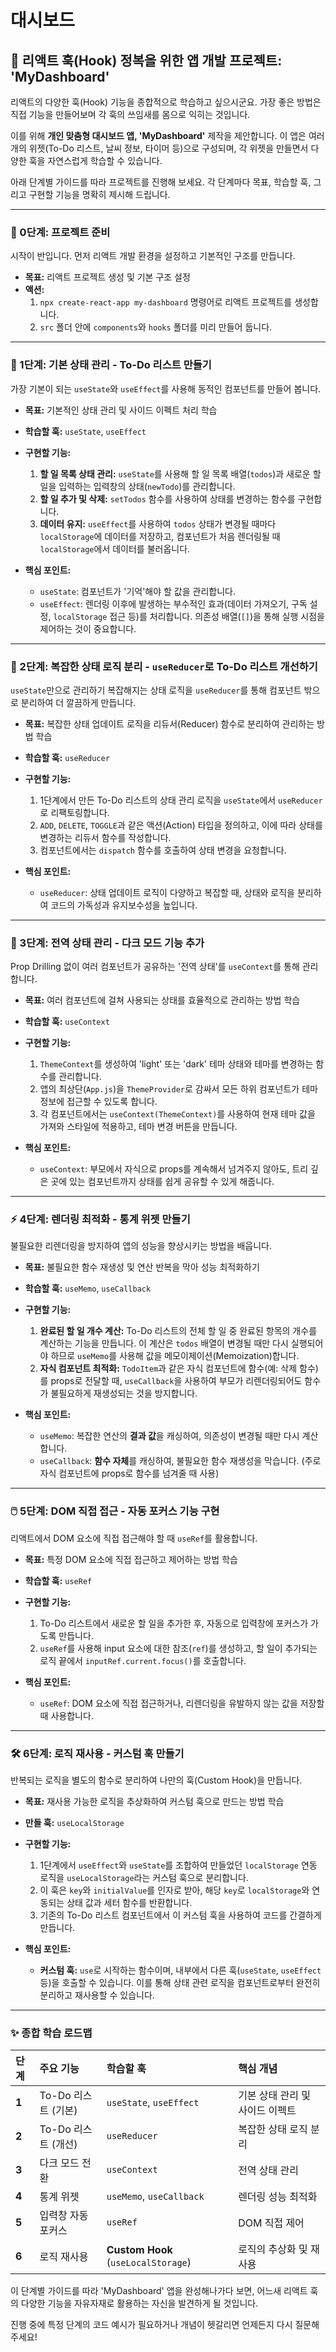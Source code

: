 # 대시보드
## 🚀 리액트 훅(Hook) 정복을 위한 앱 개발 프로젝트: 'MyDashboard'

리액트의 다양한 훅(Hook) 기능을 종합적으로 학습하고 싶으시군요. 가장 좋은 방법은 직접 기능을 만들어보며 각 훅의 쓰임새를 몸으로 익히는 것입니다.

이를 위해 **개인 맞춤형 대시보드 앱, 'MyDashboard'** 제작을 제안합니다. 이 앱은 여러 개의 위젯(To-Do 리스트, 날씨 정보, 타이머 등)으로 구성되며, 각 위젯을 만들면서 다양한 훅을 자연스럽게 학습할 수 있습니다.

아래 단계별 가이드를 따라 프로젝트를 진행해 보세요. 각 단계마다 목표, 학습할 훅, 그리고 구현할 기능을 명확히 제시해 드립니다.

---

### 🏁 0단계: 프로젝트 준비

시작이 반입니다. 먼저 리액트 개발 환경을 설정하고 기본적인 구조를 만듭니다.

* **목표:** 리액트 프로젝트 생성 및 기본 구조 설정
* **액션:**
    1.  `npx create-react-app my-dashboard` 명령어로 리액트 프로젝트를 생성합니다.
    2.  `src` 폴더 안에 `components`와 `hooks` 폴더를 미리 만들어 둡니다.

---

### 📝 1단계: 기본 상태 관리 - To-Do 리스트 만들기

가장 기본이 되는 `useState`와 `useEffect`를 사용해 동적인 컴포넌트를 만들어 봅니다.

* **목표:** 기본적인 상태 관리 및 사이드 이펙트 처리 학습
* **학습할 훅:** `useState`, `useEffect`
* **구현할 기능:**
    1.  **할 일 목록 상태 관리:** `useState`를 사용해 할 일 목록 배열(`todos`)과 새로운 할 일을 입력하는 입력창의 상태(`newTodo`)를 관리합니다.
    2.  **할 일 추가 및 삭제:** `setTodos` 함수를 사용하여 상태를 변경하는 함수를 구현합니다.
    3.  **데이터 유지:** `useEffect`를 사용하여 `todos` 상태가 변경될 때마다 `localStorage`에 데이터를 저장하고, 컴포넌트가 처음 렌더링될 때 `localStorage`에서 데이터를 불러옵니다.

* **핵심 포인트:**
    * `useState`: 컴포넌트가 '기억'해야 할 값을 관리합니다.
    * `useEffect`: 렌더링 이후에 발생하는 부수적인 효과(데이터 가져오기, 구독 설정, `localStorage` 접근 등)를 처리합니다. 의존성 배열(`[]`)을 통해 실행 시점을 제어하는 것이 중요합니다.

---

### 🔄 2단계: 복잡한 상태 로직 분리 - `useReducer`로 To-Do 리스트 개선하기

`useState`만으로 관리하기 복잡해지는 상태 로직을 `useReducer`를 통해 컴포넌트 밖으로 분리하여 더 깔끔하게 만듭니다.

* **목표:** 복잡한 상태 업데이트 로직을 리듀서(Reducer) 함수로 분리하여 관리하는 방법 학습
* **학습할 훅:** `useReducer`
* **구현할 기능:**
    1.  1단계에서 만든 To-Do 리스트의 상태 관리 로직을 `useState`에서 `useReducer`로 리팩토링합니다.
    2.  `ADD`, `DELETE`, `TOGGLE`과 같은 액션(Action) 타입을 정의하고, 이에 따라 상태를 변경하는 리듀서 함수를 작성합니다.
    3.  컴포넌트에서는 `dispatch` 함수를 호출하여 상태 변경을 요청합니다.

* **핵심 포인트:**
    * `useReducer`: 상태 업데이트 로직이 다양하고 복잡할 때, 상태와 로직을 분리하여 코드의 가독성과 유지보수성을 높입니다.

---

### 🎨 3단계: 전역 상태 관리 - 다크 모드 기능 추가

Prop Drilling 없이 여러 컴포넌트가 공유하는 '전역 상태'를 `useContext`를 통해 관리합니다.

* **목표:** 여러 컴포넌트에 걸쳐 사용되는 상태를 효율적으로 관리하는 방법 학습
* **학습할 훅:** `useContext`
* **구현할 기능:**
    1.  `ThemeContext`를 생성하여 'light' 또는 'dark' 테마 상태와 테마를 변경하는 함수를 관리합니다.
    2.  앱의 최상단(`App.js`)을 `ThemeProvider`로 감싸서 모든 하위 컴포넌트가 테마 정보에 접근할 수 있도록 합니다.
    3.  각 컴포넌트에서는 `useContext(ThemeContext)`를 사용하여 현재 테마 값을 가져와 스타일에 적용하고, 테마 변경 버튼을 만듭니다.

* **핵심 포인트:**
    * `useContext`: 부모에서 자식으로 props를 계속해서 넘겨주지 않아도, 트리 깊은 곳에 있는 컴포넌트까지 상태를 쉽게 공유할 수 있게 해줍니다.

---

### ⚡ 4단계: 렌더링 최적화 - 통계 위젯 만들기

불필요한 리렌더링을 방지하여 앱의 성능을 향상시키는 방법을 배웁니다.

* **목표:** 불필요한 함수 재생성 및 연산 반복을 막아 성능 최적화하기
* **학습할 훅:** `useMemo`, `useCallback`
* **구현할 기능:**
    1.  **완료된 할 일 개수 계산:** To-Do 리스트의 전체 할 일 중 완료된 항목의 개수를 계산하는 기능을 만듭니다. 이 계산은 `todos` 배열이 변경될 때만 다시 실행되어야 하므로 `useMemo`를 사용해 값을 메모이제이션(Memoization)합니다.
    2.  **자식 컴포넌트 최적화:** `TodoItem`과 같은 자식 컴포넌트에 함수(예: 삭제 함수)를 props로 전달할 때, `useCallback`을 사용하여 부모가 리렌더링되어도 함수가 불필요하게 재생성되는 것을 방지합니다.

* **핵심 포인트:**
    * `useMemo`: 복잡한 연산의 **결과 값**을 캐싱하여, 의존성이 변경될 때만 다시 계산합니다.
    * `useCallback`: **함수 자체**를 캐싱하여, 불필요한 함수 재생성을 막습니다. (주로 자식 컴포넌트에 props로 함수를 넘겨줄 때 사용)

---

### 🖱️ 5단계: DOM 직접 접근 - 자동 포커스 기능 구현

리액트에서 DOM 요소에 직접 접근해야 할 때 `useRef`를 활용합니다.

* **목표:** 특정 DOM 요소에 직접 접근하고 제어하는 방법 학습
* **학습할 훅:** `useRef`
* **구현할 기능:**
    1.  To-Do 리스트에서 새로운 할 일을 추가한 후, 자동으로 입력창에 포커스가 가도록 만듭니다.
    2.  `useRef`를 사용해 input 요소에 대한 참조(`ref`)를 생성하고, 할 일이 추가되는 로직 끝에서 `inputRef.current.focus()`를 호출합니다.

* **핵심 포인트:**
    * `useRef`: DOM 요소에 직접 접근하거나, 리렌더링을 유발하지 않는 값을 저장할 때 사용합니다.

---

### 🛠️ 6단계: 로직 재사용 - 커스텀 훅 만들기

반복되는 로직을 별도의 함수로 분리하여 나만의 훅(Custom Hook)을 만듭니다.

* **목표:** 재사용 가능한 로직을 추상화하여 커스텀 훅으로 만드는 방법 학습
* **만들 훅:** `useLocalStorage`
* **구현할 기능:**
    1.  1단계에서 `useEffect`와 `useState`를 조합하여 만들었던 `localStorage` 연동 로직을 `useLocalStorage`라는 커스텀 훅으로 분리합니다.
    2.  이 훅은 `key`와 `initialValue`를 인자로 받아, 해당 `key`로 `localStorage`와 연동되는 상태 값과 세터 함수를 반환합니다.
    3.  기존의 To-Do 리스트 컴포넌트에서 이 커스텀 훅을 사용하여 코드를 간결하게 만듭니다.

* **핵심 포인트:**
    * **커스텀 훅:** `use`로 시작하는 함수이며, 내부에서 다른 훅(`useState`, `useEffect` 등)을 호출할 수 있습니다. 이를 통해 상태 관련 로직을 컴포넌트로부터 완전히 분리하고 재사용할 수 있습니다.

---

### ✨ 종합 학습 로드맵

| 단계 | 주요 기능             | 학습할 훅                         | 핵심 개념                 |
| :--- | :-------------------- | :-------------------------------- | :------------------------ |
| **1** | To-Do 리스트 (기본)   | `useState`, `useEffect`           | 기본 상태 관리 및 사이드 이펙트 |
| **2** | To-Do 리스트 (개선)   | `useReducer`                      | 복잡한 상태 로직 분리     |
| **3** | 다크 모드 전환        | `useContext`                      | 전역 상태 관리            |
| **4** | 통계 위젯             | `useMemo`, `useCallback`          | 렌더링 성능 최적화        |
| **5** | 입력창 자동 포커스    | `useRef`                          | DOM 직접 제어             |
| **6** | 로직 재사용           | **Custom Hook** (`useLocalStorage`) | 로직의 추상화 및 재사용   |

이 단계별 가이드를 따라 'MyDashboard' 앱을 완성해나가다 보면, 어느새 리액트 훅의 다양한 기능을 자유자재로 활용하는 자신을 발견하게 될 것입니다.

진행 중에 특정 단계의 코드 예시가 필요하거나 개념이 헷갈리면 언제든지 다시 질문해 주세요!
